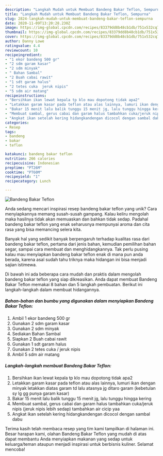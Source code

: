 ```yaml
---
description: "Langkah Mudah untuk Membuat Bandeng Bakar Teflon, Sempurna"
title: "Langkah Mudah untuk Membuat Bandeng Bakar Teflon, Sempurna"
slug: 2824-langkah-mudah-untuk-membuat-bandeng-bakar-teflon-sempurna
date: 2020-11-09T13:20:28.230Z
image: https://img-global.cpcdn.com/recipes/83379dd8b48cb1db/751x532cq70/bandeng-bakar-teflon-foto-resep-utama.jpg
thumbnail: https://img-global.cpcdn.com/recipes/83379dd8b48cb1db/751x532cq70/bandeng-bakar-teflon-foto-resep-utama.jpg
cover: https://img-global.cpcdn.com/recipes/83379dd8b48cb1db/751x532cq70/bandeng-bakar-teflon-foto-resep-utama.jpg
author: Danny Lowe
ratingvalue: 4.4
reviewcount: 10
recipeingredient:
- "1 ekor bandeng 500 gr"
- "2 sdm garam kasar"
- "2 sdm minyak"
- " Bahan Sambal"
- "2 Buah cabai rawit"
- "1 sdt garam halus"
- "2 tetes cuka  jeruk nipis"
- "5 sdm air matang"
recipeinstructions:
- "Bersihkan ikan lewat kepala tp klo mau dopotong tidak apa2"
- "Letakkan garam kasar pada teflon atau alas lainnya, lumuri ikan dengan minyak letakkan diatas garam td lalu atasnya jg ditaro garam (kebetulan sy lg gg punya garam kasar)"
- "Bakar 15 menit lalu balik tunggu 15 menit jg, lalu tunggu hingga kering"
- "Membuat sambal, gerus cabai dan garam halus tambahkan cuka/jeruk nipis (jeruk nipis lebih sedap) tambahkan air cicip yaa"
- "Angkat ikan setelah kering hidangkandengan dicocol dengan sambal dabu"
categories:
- Resep
tags:
- bandeng
- bakar
- teflon

katakunci: bandeng bakar teflon 
nutrition: 266 calories
recipecuisine: Indonesian
preptime: "PT26M"
cooktime: "PT60M"
recipeyield: "1"
recipecategory: Lunch

---
```



![Bandeng Bakar Teflon](https://img-global.cpcdn.com/recipes/83379dd8b48cb1db/751x532cq70/bandeng-bakar-teflon-foto-resep-utama.jpg)

Anda sedang mencari inspirasi resep bandeng bakar teflon yang unik? Cara menyiapkannya memang susah-susah gampang. Kalau keliru mengolah maka hasilnya tidak akan memuaskan dan bahkan tidak sedap. Padahal bandeng bakar teflon yang enak seharusnya mempunyai aroma dan cita rasa yang bisa memancing selera kita.

Banyak hal yang sedikit banyak berpengaruh terhadap kualitas rasa dari bandeng bakar teflon, pertama dari jenis bahan, kemudian pemilihan bahan segar, sampai cara membuat dan menghidangkannya. Tak perlu pusing kalau mau menyiapkan bandeng bakar teflon enak di mana pun anda berada, karena asal sudah tahu triknya maka hidangan ini bisa menjadi sajian istimewa.




Di bawah ini ada beberapa cara mudah dan praktis dalam mengolah bandeng bakar teflon yang siap dikreasikan. Anda dapat membuat Bandeng Bakar Teflon memakai 8 bahan dan 5 langkah pembuatan. Berikut ini langkah-langkah dalam membuat hidangannya.

<!--inarticleads1-->

##### Bahan-bahan dan bumbu yang digunakan dalam menyiapkan Bandeng Bakar Teflon:

1. Ambil 1 ekor bandeng 500 gr
1. Gunakan 2 sdm garam kasar
1. Gunakan 2 sdm minyak
1. Sediakan  Bahan Sambal
1. Siapkan 2 Buah cabai rawit
1. Gunakan 1 sdt garam halus
1. Gunakan 2 tetes cuka / jeruk nipis
1. Ambil 5 sdm air matang




<!--inarticleads2-->

##### Langkah-langkah membuat Bandeng Bakar Teflon:

1. Bersihkan ikan lewat kepala tp klo mau dopotong tidak apa2
1. Letakkan garam kasar pada teflon atau alas lainnya, lumuri ikan dengan minyak letakkan diatas garam td lalu atasnya jg ditaro garam (kebetulan sy lg gg punya garam kasar)
1. Bakar 15 menit lalu balik tunggu 15 menit jg, lalu tunggu hingga kering
1. Membuat sambal, gerus cabai dan garam halus tambahkan cuka/jeruk nipis (jeruk nipis lebih sedap) tambahkan air cicip yaa
1. Angkat ikan setelah kering hidangkandengan dicocol dengan sambal dabu




Terima kasih telah membaca resep yang tim kami tampilkan di halaman ini. Besar harapan kami, olahan Bandeng Bakar Teflon yang mudah di atas dapat membantu Anda menyiapkan makanan yang sedap untuk keluarga/teman ataupun menjadi inspirasi untuk berbisnis kuliner. Selamat mencoba!
